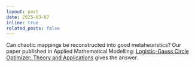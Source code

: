 ```yaml
---
layout: post
date: 2025-03-07
inline: true
related_posts: false
---
```


Can chaotic mappings be reconstructed into good metaheuristics? Our paper published in Applied Mathematical Modelling: [Logistic-Gauss Circle Optimizer: Theory and Applications](https://www.sciencedirect.com/science/article/abs/pii/S0307904X25001271) gives the answer.
